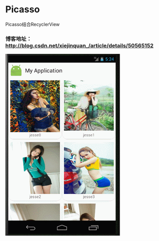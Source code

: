 # Picasso
Picasso结合RecyclerView

### 博客地址：http://blog.csdn.net/xiejinquan_/article/details/50565152

![](https://github.com/xiejinquan/Picasso/raw/master/app.gif)
